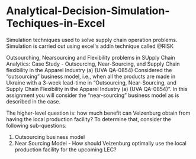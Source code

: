 # Analytical-Decision-Simulation-Techiques-in-Excel

Simulation techniques used to solve supply chain operation problems.
Simulation is carried out using excel's addin technique called @RISK

Outsourching, Nearsourcing and Flexibility problems in SUpply Chain Analytics:
Case Study - Outsourcing, Near-Sourcing, and Supply Chain flexibility in the Apparel Industry (a) (UVA QA-0854)
Considered the “outsourcing” business model, i.e., when all the products are made in Ukraine with a 3-week lead-time in “Outsourcing, Near-Sourcing, and Supply Chain Flexibility in the Apparel Industry (a) (UVA QA-0854)”. In this assignment you will consider the “near-sourcing” business model as is described in the case.

The higher-level question is: how much benefit can Veizenburg obtain from having the local production facility? To determine that, consider the following sub-questions:
1) Outsourcing business model
2) Near Sourcing Model - How should Veizenburg optimally use the local production facility for the upcoming LEC? 
